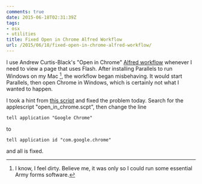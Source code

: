 ```yaml
---
comments: true
date: 2015-06-18T02:31:39Z
tags:
- osx
- utilities
title: Fixed Open in Chrome Alfred Workflow
url: /2015/06/18/fixed-open-in-chrome-alfred-workflow/
---
```


I use Andrew Curtis-Black's "Open in Chrome" [Alfred workflow](http://www.alfredforum.com/topic/1875-open-current-safari-tab-in-chrome-improved/) whenever I need to view a page that uses Flash.
After installing Parallels to run Windows on my Mac [^1], the workflow began misbehaving. It would start Parallels, then open Chrome in Windows, which is certainly not what I wanted to happen.

I took a hint from [this script](https://github.com/lhagan/Open-in-Chrome/blob/master/ChromeHelper.applescript ) and fixed the problem today. Search for the applescript "open_in_chrome.scpt", then change the line

`tell application "Google Chrome"`

to

`tell application id "com.google.chrome"`

and all is fixed.

[^1]: I know, I feel dirty. Believe me, it was only so I could run some essential Army forms software.
